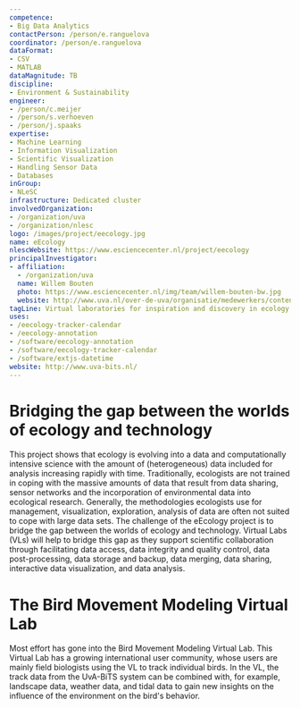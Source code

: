 ```yaml
---
competence:
- Big Data Analytics
contactPerson: /person/e.ranguelova
coordinator: /person/e.ranguelova
dataFormat:
- CSV
- MATLAB
dataMagnitude: TB
discipline:
- Environment & Sustainability
engineer:
- /person/c.meijer
- /person/s.verhoeven
- /person/j.spaaks
expertise:
- Machine Learning
- Information Visualization
- Scientific Visualization
- Handling Sensor Data
- Databases
inGroup:
- NLeSC
infrastructure: Dedicated cluster
involvedOrganization:
- /organization/uva
- /organization/nlesc
logo: /images/project/eecology.jpg
name: eEcology
nlescWebsite: https://www.esciencecenter.nl/project/eecology
principalInvestigator:
- affiliation:
  - /organization/uva
  name: Willem Bouten
  photo: https://www.esciencecenter.nl/img/team/willem-bouten-bw.jpg
  website: http://www.uva.nl/over-de-uva/organisatie/medewerkers/content/b/o/w.bouten/w.bouten.html
tagLine: Virtual laboratories for inspiration and discovery in ecology
uses:
- /eecology-tracker-calendar
- /eecology-annotation
- /software/eecology-annotation
- /software/eecology-tracker-calendar
- /software/extjs-datetime
website: http://www.uva-bits.nl/
---
```

# Bridging the gap between the worlds of ecology and technology

This project shows that ecology is evolving into a data and computationally intensive science with the amount of (heterogeneous) data included for analysis increasing rapidly with time. Traditionally, ecologists are not trained in coping with the massive amounts of data that result from data sharing, sensor networks and the incorporation of environmental data into ecological research. Generally, the methodologies ecologists use for management, visualization, exploration, analysis of data are often not suited to cope with large data sets. The challenge of the eEcology project is to bridge the gap between the worlds of ecology and technology. Virtual Labs (VLs) will help to bridge this gap as they support scientific collaboration through facilitating data access, data integrity and quality control, data post-processing, data storage and backup, data merging, data sharing, interactive data visualization, and data analysis.

# The Bird Movement Modeling Virtual Lab

Most effort has gone into the Bird Movement Modeling Virtual Lab. This Virtual Lab has a growing international user community, whose users are mainly field biologists using the VL to track individual birds. In the VL, the track data from the UvA-BiTS system can be combined with, for example, landscape data, weather data, and tidal data to gain new insights on the influence of the environment on the bird's behavior.
